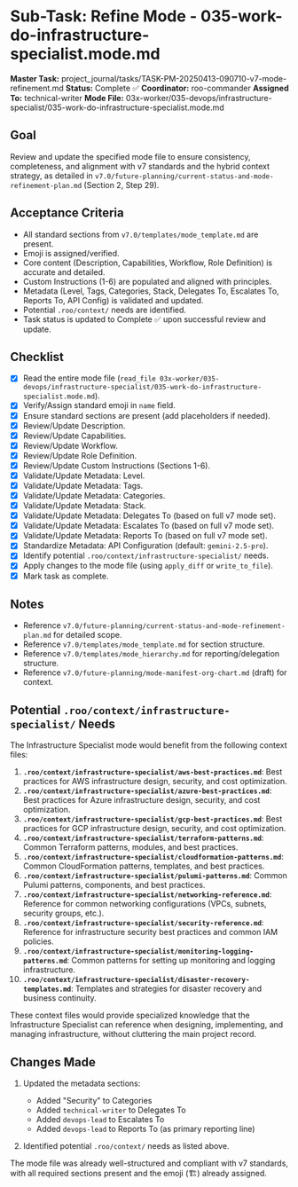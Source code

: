 # Sub-Task: Refine Mode - 035-work-do-infrastructure-specialist.mode.md

**Master Task:** project_journal/tasks/TASK-PM-20250413-090710-v7-mode-refinement.md
**Status:** Complete ✅
**Coordinator:** roo-commander
**Assigned To:** technical-writer
**Mode File:** 03x-worker/035-devops/infrastructure-specialist/035-work-do-infrastructure-specialist.mode.md

## Goal
Review and update the specified mode file to ensure consistency, completeness, and alignment with v7 standards and the hybrid context strategy, as detailed in `v7.0/future-planning/current-status-and-mode-refinement-plan.md` (Section 2, Step 29).

## Acceptance Criteria
- All standard sections from `v7.0/templates/mode_template.md` are present.
- Emoji is assigned/verified.
- Core content (Description, Capabilities, Workflow, Role Definition) is accurate and detailed.
- Custom Instructions (1-6) are populated and aligned with principles.
- Metadata (Level, Tags, Categories, Stack, Delegates To, Escalates To, Reports To, API Config) is validated and updated.
- Potential `.roo/context/` needs are identified.
- Task status is updated to Complete ✅ upon successful review and update.

## Checklist
- [x] Read the entire mode file (`read_file 03x-worker/035-devops/infrastructure-specialist/035-work-do-infrastructure-specialist.mode.md`).
- [x] Verify/Assign standard emoji in `name` field.
- [x] Ensure standard sections are present (add placeholders if needed).
- [x] Review/Update Description.
- [x] Review/Update Capabilities.
- [x] Review/Update Workflow.
- [x] Review/Update Role Definition.
- [x] Review/Update Custom Instructions (Sections 1-6).
- [x] Validate/Update Metadata: Level.
- [x] Validate/Update Metadata: Tags.
- [x] Validate/Update Metadata: Categories.
- [x] Validate/Update Metadata: Stack.
- [x] Validate/Update Metadata: Delegates To (based on full v7 mode set).
- [x] Validate/Update Metadata: Escalates To (based on full v7 mode set).
- [x] Validate/Update Metadata: Reports To (based on full v7 mode set).
- [x] Standardize Metadata: API Configuration (default: `gemini-2.5-pro`).
- [x] Identify potential `.roo/context/infrastructure-specialist/` needs.
- [x] Apply changes to the mode file (using `apply_diff` or `write_to_file`).
- [x] Mark task as complete.

## Notes
*   Reference `v7.0/future-planning/current-status-and-mode-refinement-plan.md` for detailed scope.
*   Reference `v7.0/templates/mode_template.md` for section structure.
*   Reference `v7.0/templates/mode_hierarchy.md` for reporting/delegation structure.
*   Reference `v7.0/future-planning/mode-manifest-org-chart.md` (draft) for context.

## Potential `.roo/context/infrastructure-specialist/` Needs

The Infrastructure Specialist mode would benefit from the following context files:

1. **`.roo/context/infrastructure-specialist/aws-best-practices.md`**: Best practices for AWS infrastructure design, security, and cost optimization.
2. **`.roo/context/infrastructure-specialist/azure-best-practices.md`**: Best practices for Azure infrastructure design, security, and cost optimization.
3. **`.roo/context/infrastructure-specialist/gcp-best-practices.md`**: Best practices for GCP infrastructure design, security, and cost optimization.
4. **`.roo/context/infrastructure-specialist/terraform-patterns.md`**: Common Terraform patterns, modules, and best practices.
5. **`.roo/context/infrastructure-specialist/cloudformation-patterns.md`**: Common CloudFormation patterns, templates, and best practices.
6. **`.roo/context/infrastructure-specialist/pulumi-patterns.md`**: Common Pulumi patterns, components, and best practices.
7. **`.roo/context/infrastructure-specialist/networking-reference.md`**: Reference for common networking configurations (VPCs, subnets, security groups, etc.).
8. **`.roo/context/infrastructure-specialist/security-reference.md`**: Reference for infrastructure security best practices and common IAM policies.
9. **`.roo/context/infrastructure-specialist/monitoring-logging-patterns.md`**: Common patterns for setting up monitoring and logging infrastructure.
10. **`.roo/context/infrastructure-specialist/disaster-recovery-templates.md`**: Templates and strategies for disaster recovery and business continuity.

These context files would provide specialized knowledge that the Infrastructure Specialist can reference when designing, implementing, and managing infrastructure, without cluttering the main project record.

## Changes Made

1. Updated the metadata sections:
   - Added "Security" to Categories
   - Added `technical-writer` to Delegates To
   - Added `devops-lead` to Escalates To
   - Added `devops-lead` to Reports To (as primary reporting line)

2. Identified potential `.roo/context/` needs as listed above.

The mode file was already well-structured and compliant with v7 standards, with all required sections present and the emoji (🏗️) already assigned.